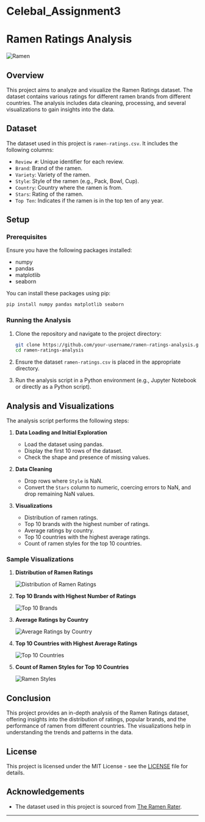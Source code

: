 # Celebal_Assignment3

# Ramen Ratings Analysis

![Ramen](![Spicy-Shoyu-Ramen-8055-I](https://github.com/Prathamesh06203/Celebal_Assignment3/assets/98202938/7ef4b1f1-4eae-43c1-a14d-4cc630a722a3))

## Overview

This project aims to analyze and visualize the Ramen Ratings dataset. The dataset contains various ratings for different ramen brands from different countries. The analysis includes data cleaning, processing, and several visualizations to gain insights into the data.

## Dataset

The dataset used in this project is `ramen-ratings.csv`. It includes the following columns:

- `Review #`: Unique identifier for each review.
- `Brand`: Brand of the ramen.
- `Variety`: Variety of the ramen.
- `Style`: Style of the ramen (e.g., Pack, Bowl, Cup).
- `Country`: Country where the ramen is from.
- `Stars`: Rating of the ramen.
- `Top Ten`: Indicates if the ramen is in the top ten of any year.

## Setup

### Prerequisites

Ensure you have the following packages installed:

- numpy
- pandas
- matplotlib
- seaborn

You can install these packages using pip:

```bash
pip install numpy pandas matplotlib seaborn
```

### Running the Analysis

1. Clone the repository and navigate to the project directory:

    ```bash
    git clone https://github.com/your-username/ramen-ratings-analysis.git
    cd ramen-ratings-analysis
    ```

2. Ensure the dataset `ramen-ratings.csv` is placed in the appropriate directory.
3. Run the analysis script in a Python environment (e.g., Jupyter Notebook or directly as a Python script).

## Analysis and Visualizations

The analysis script performs the following steps:

1. **Data Loading and Initial Exploration**
    - Load the dataset using pandas.
    - Display the first 10 rows of the dataset.
    - Check the shape and presence of missing values.

2. **Data Cleaning**
    - Drop rows where `Style` is NaN.
    - Convert the `Stars` column to numeric, coercing errors to NaN, and drop remaining NaN values.

3. **Visualizations**
    - Distribution of ramen ratings.
    - Top 10 brands with the highest number of ratings.
    - Average ratings by country.
    - Top 10 countries with the highest average ratings.
    - Count of ramen styles for the top 10 countries.

### Sample Visualizations

1. **Distribution of Ramen Ratings**

   ![Distribution of Ramen Ratings](images/distribution_ratings.png)

2. **Top 10 Brands with Highest Number of Ratings**

   ![Top 10 Brands](images/top10_brands.png)

3. **Average Ratings by Country**

   ![Average Ratings by Country](images/average_ratings_country.png)

4. **Top 10 Countries with Highest Average Ratings**

   ![Top 10 Countries](images/top10_countries.png)

5. **Count of Ramen Styles for Top 10 Countries**

   ![Ramen Styles](images/ramen_styles.png)

## Conclusion

This project provides an in-depth analysis of the Ramen Ratings dataset, offering insights into the distribution of ratings, popular brands, and the performance of ramen from different countries. The visualizations help in understanding the trends and patterns in the data.

## License

This project is licensed under the MIT License - see the [LICENSE](LICENSE) file for details.

## Acknowledgements

- The dataset used in this project is sourced from [The Ramen Rater](https://www.theramenrater.com/).

---



